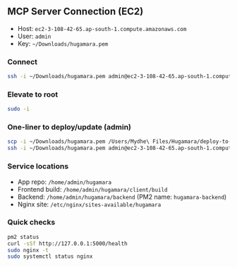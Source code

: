 ## MCP Server Connection (EC2)

- Host: `ec2-3-108-42-65.ap-south-1.compute.amazonaws.com`
- User: `admin`
- Key: `~/Downloads/hugamara.pem`

### Connect
```bash
ssh -i ~/Downloads/hugamara.pem admin@ec2-3-108-42-65.ap-south-1.compute.amazonaws.com
```

### Elevate to root
```bash
sudo -i
```

### One-liner to deploy/update (admin)
```bash
scp -i ~/Downloads/hugamara.pem /Users/Mydhe\ Files/Hugamara/deploy-to-ec2-admin.sh admin@ec2-3-108-42-65.ap-south-1.compute.amazonaws.com:/home/admin/
ssh -i ~/Downloads/hugamara.pem admin@ec2-3-108-42-65.ap-south-1.compute.amazonaws.com "chmod +x /home/admin/deploy-to-ec2-admin.sh && sudo /home/admin/deploy-to-ec2-admin.sh"
```

### Service locations
- App repo: `/home/admin/hugamara`
- Frontend build: `/home/admin/hugamara/client/build`
- Backend: `/home/admin/hugamara/backend` (PM2 name: `hugamara-backend`)
- Nginx site: `/etc/nginx/sites-available/hugamara`

### Quick checks
```bash
pm2 status
curl -sSf http://127.0.0.1:5000/health
sudo nginx -t
sudo systemctl status nginx
```
